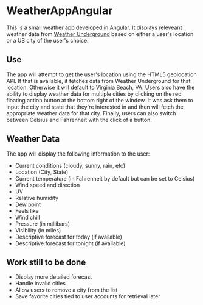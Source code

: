# WeatherAppAngular
This is a small weather app developed in Angular. It displays releveant weather data from [Weather Underground](https://www.wunderground.com/) based on
either a user's location or a US city of the user's choice.

## Use
The app will attempt to get the user's location using the HTML5 geolocation API. If that is available, it fetches data from Weather Underground for that
location. Otherwise it will default to Virginia Beach, VA. Users also have the ability to display weather data for multiple cities by clicking on the
red floating action button at the bottom right of the window. It was ask them to input the city and state that they're interested in and then will 
fetch the appropriate weather data for that city. Finally, users can also switch between Celsius and Fahrenheit with the click of a button.

## Weather Data
The app will display the following information to the user:
* Current conditions (cloudy, sunny, rain, etc)
* Location (City, State)
* Current temperature (in Fahrenheit by default but can be set to Celsius)
* Wind speed and direction
* UV
* Relative humidity
* Dew point
* Feels like
* Wind chill
* Pressure (in millibars)
* Visibility (in miles)
* Descriptive forecast for today (if available)
* Descriptive forecast for tonight (if available)

## Work still to be done
* Display more detailed forecast
* Handle invalid cities
* Allow users to remove a city from the list
* Save favorite cities tied to user accounts for retrieval later
